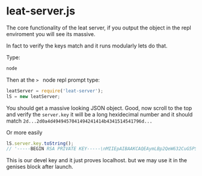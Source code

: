 # leat-server.js

The core functionality of the leat server, if you output the object in the repl enviroment you will see its massive.

In fact to verify the keys match and it runs modularly lets do that. 

Type:

```bash
node
```

Then at the `> ` node repl prompt type:

```javascript
leatServer = require('leat-server'); 
lS = new leatServer; 
```

You should get a massive looking JSON object. Good, now scroll to the top and verify the `server.key` 
it will be a long hexidecimal number and it should match `2d...2d0a4d4949457041494241414b4341514541796d...`

Or more easily

```javascript
lS.server.key.toString();
// '-----BEGIN RSA PRIVATE KEY-----\nMIIEpAIBAAKCAQEAymLBp2QeW632CuG5PSAI/ivElNPZaFHxGOu4XA8mHru7sSYg\n93jUGcBDILVKFwPGApQAK+bF3gjdSqHQbIx+5YWV8fFErvl8ZlfM14U8CZ+29DER\nQcbsKeApiN3K8rK7N3hCnP/F3n2xXInMxMf81f5t0jRHKtI1GlreR5DQ8ZILRfMS\nRseNdKYDukvJoVcpyjEVHUh9ZGVLvDwQcMleJlIKjxJ1KeVyTdo2gYmJvtKSNU98\nfyS345HmRHgHrEa1/t/S7GkQTbCTYCevV4f99UnjJInrs/pAJlgWasW0xG91etyL\nc6GwscBVxlFzBlwvt46VJyXruJRRXInRU/umQQIDAQABAoIBAFw0dgnvQS1/qhL3\nF8/TYoV6J0uu4OP4QSGbcxjuBe4GldJ1jptwvyEkSPED50do/rN5/kICF6+61icE\nZdKuh7nGDLR3uVUGcTinU7n1B49S5qWGHVicakgByqqCcc30w/rXnXGtzdY56a5B\nUbttabGNAze7fZjywCLLt21fevIzSdOmnWpayTmZRFd4969Gkpaqsdd/7xwq3xEN\nR9YVG0M6qeXR/em3JOoiAj8SXPQuelPHKbrqGmgm6lqpn43FvlJcjv+VrIS/LKkP\nxa6FCvjuG2AWmWSloGXmic8+VsltXhV2fTSgMZoMlBWIVKnI08Ogg2+24JYJE5fP\nqwtWGmECgYEA6pIh1RY/Fwmiic2T/+kEdefZ7lIISxCSfdzDX74HaHt4Haorchfa\ncFAgL5i56/DVBdy7zhQ9YKL/2q91EsVdBE0ERtr4BL6vUR9Llt9ORgDpqpIlEiZF\n4LHOs/HeLPnGMn1OntFZOEg/j/SiccM/OW1CpWDciJShYmNPcT1/Ek0CgYEA3N/q\n8534A0i/fFGsUsNuwfgSqKK7e/n8chkwJbQR6JBF07eMHRYUsN70ni2ngeaERj5T\n8nE/8xKIzFgwOZ5ZaVR66E4a15R150g2Y8NlNbePdezU8xw6h0+TNn1uH57dQhMR\n7DIXB/0k8ee7b3hlVG2M2WUJ4uJK9N1i42obVcUCgYEAo16biZkw346qUWeIiFd1\n79hGhCFF/WHRZS94Mxpadn5nreFy2MecL1Te1cd81cKp2qddda3LAZ8Eqv5Af45N\ntk0diWvACS31VH6DWtSz4zWHiHC4uOdHC7NKzzDJGHHthASZ2SrdBMHs4wnyiWD+\ni7R5Ek1fyxAZRjj8f1XhRpECgYEAkuv307l+omCfz0hcwmjxoeEsODSXVe6B+Du9\nBTd0uihN6nkroKVxef205gskY4o87qTDHoAqs7ved18qJQmqHCBv6VsbC8/bZc9p\nLo9pIYRKz3yMYnKilCNgn1xsBmiccTlSMLVZEJ1ZF/i3e3ywmqqMiIdnPh6dEai6\nAOAx8qkCgYAnE+giM7v2ijWyoeN3S7KSf6gDGzt+MKMKkXeWRII5TTdyvtkKPinN\nf+JrSRLXf5VIK+DKS8dC7Itfb+HH0GSrzR/YbrSnwiHYl7rKZ22hjT52OvRi32s5\nQNEXH8goGzZi1jhSXzHXW/ZDEBi8+qYEV6/HN/3h5mEzzV9M6N/nSA==\n-----END RSA PRIVATE KEY-----\n'
```

This is our devel key and it just proves localhost. but we may use it in the genises block after launch.
